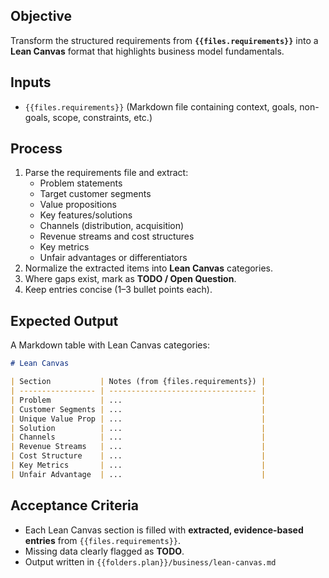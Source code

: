 ## Objective

Transform the structured requirements from **`{{files.requirements}}`** into a **Lean Canvas** format that highlights business model fundamentals.

## Inputs

- `{{files.requirements}}` (Markdown file containing context, goals, non-goals, scope, constraints, etc.)

## Process

1. Parse the requirements file and extract:
   - Problem statements
   - Target customer segments
   - Value propositions
   - Key features/solutions
   - Channels (distribution, acquisition)
   - Revenue streams and cost structures
   - Key metrics
   - Unfair advantages or differentiators
2. Normalize the extracted items into **Lean Canvas** categories.
3. Where gaps exist, mark as **TODO / Open Question**.
4. Keep entries concise (1–3 bullet points each).

## Expected Output

A Markdown table with Lean Canvas categories:

```markdown
# Lean Canvas

| Section           | Notes (from {files.requirements}) |
| ----------------- | --------------------------------- |
| Problem           | ...                               |
| Customer Segments | ...                               |
| Unique Value Prop | ...                               |
| Solution          | ...                               |
| Channels          | ...                               |
| Revenue Streams   | ...                               |
| Cost Structure    | ...                               |
| Key Metrics       | ...                               |
| Unfair Advantage  | ...                               |
```

## Acceptance Criteria

- Each Lean Canvas section is filled with **extracted, evidence-based entries** from `{{files.requirements}}`.
- Missing data clearly flagged as **TODO**.
- Output written in `{{folders.plan}}/business/lean-canvas.md`
